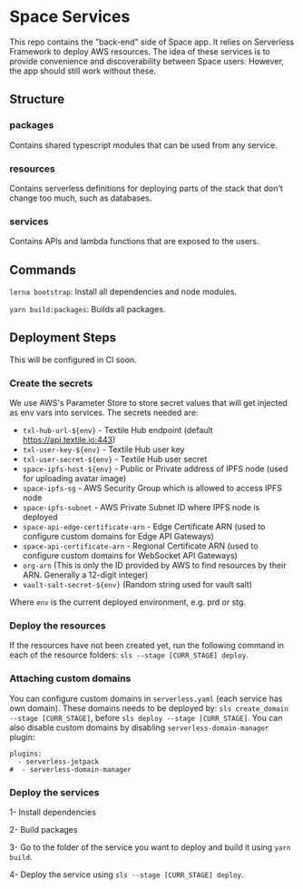 # Space Services

This repo contains the "back-end" side of Space app. It relies on Serverless Framework to deploy AWS resources. The idea of these services is to provide convenience and discoverability between Space users. However, the app should still work without these.

## Structure

### packages

Contains shared typescript modules that can be used from any service.

### resources

Contains serverless definitions for deploying parts of the stack that don't change too much, such as databases.

### services

Contains APIs and lambda functions that are exposed to the users.

## Commands

`lerna bootstrap`: Install all dependencies and node modules.

`yarn build:packages`: Builds all packages.

## Deployment Steps

This will be configured in CI soon.

### Create the secrets

We use AWS's Parameter Store to store secret values that will get injected as env vars into services. The secrets needed are:

- `txl-hub-url-${env}` - Textile Hub endpoint (default https://api.textile.io:443)
- `txl-user-key-${env}` - Textile Hub user key
- `txl-user-secret-${env}` - Textile Hub user secret
- `space-ipfs-host-${env}` - Public or Private address of IPFS node (used for uploading avatar image)
- `space-ipfs-sg` - AWS Security Group which is allowed to access IPFS node
- `space-ipfs-subnet` - AWS Private Subnet ID where IPFS node is deployed
- `space-api-edge-certificate-arn` - Edge Certificate ARN (used to configure custom domains for Edge API Gateways)
- `space-api-certificate-arn` - Regional Certificate ARN (used to configure custom domains for WebSocket API Gateways)
- `org-arn` (This is only the ID provided by AWS to find resources by their ARN. Generally a 12-digit integer)
- `vault-salt-secret-${env}` (Random string used for vault salt)


Where `env` is the current deployed environment, e.g. prd or stg.

### Deploy the resources

If the resources have not been created yet, run the following command in each of the resource folders: `sls --stage [CURR_STAGE] deploy`.

### Attaching custom domains

You can configure custom domains in `serverless.yaml` (each service has own domain). These domains needs to be deployed by: `sls create_domain --stage [CURR_STAGE]`, before `sls deploy --stage [CURR_STAGE]`. You can also disable custom domains by disabling `serverless-domain-manager` plugin:

```
plugins:
  - serverless-jetpack
#  - serverless-domain-manager
```

### Deploy the services

1- Install dependencies

2- Build packages

3- Go to the folder of the service you want to deploy and build it using `yarn build`.

4- Deploy the service using `sls --stage [CURR_STAGE] deploy`.
